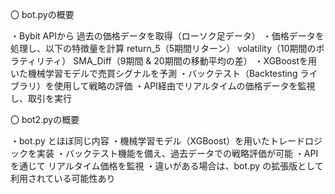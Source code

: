 〇 bot.pyの概要

・Bybit APIから 過去の価格データを取得（ローソク足データ）
・価格データを処理し、以下の特徴量を計算
return_5（5期間リターン）
volatility（10期間のボラティリティ）
SMA_Diff（9期間 & 20期間の移動平均の差）
・XGBoostを用いた機械学習モデルで売買シグナルを予測
・バックテスト（Backtesting ライブラリ）を使用して戦略の評価
・API経由でリアルタイムの価格データを監視し、取引を実行

〇 bot2.pyの概要

・bot.py とほぼ同じ内容
・機械学習モデル（XGBoost）を用いたトレードロジックを実装
・バックテスト機能を備え、過去データでの戦略評価が可能
・APIを通じて リアルタイム価格を監視
・違いがある場合は、bot.py の拡張版として利用されている可能性あり